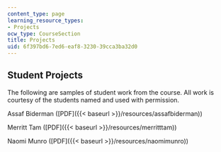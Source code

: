 ```yaml
---
content_type: page
learning_resource_types:
- Projects
ocw_type: CourseSection
title: Projects
uid: 6f397bd6-7ed6-eaf8-3230-39cca3ba32d0
---
```


Student Projects
----------------

The following are samples of student work from the course. All work is courtesy of the students named and used with permission.

Assaf Biderman ([PDF]({{< baseurl >}}/resources/assafbiderman))

Merritt Tam ([PDF]({{< baseurl >}}/resources/merritttam))

Naomi Munro ([PDF]({{< baseurl >}}/resources/naomimunro))